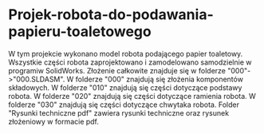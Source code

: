 # Projek-robota-do-podawania-papieru-toaletowego
W tym projekcie wykonano model robota podającego papier toaletowy. Wszystkie części robota zaprojektowano i zamodelowano samodzielnie w programiw SolidWorks. Złożenie całkowite znajduje się w folderze "000"->"000.SLDASM".
W folderze "000" znajdują się złożenia komponentów składowych.
W folderze "010" znajdują się części dotyczące podstawy robota.
W folderze "020" znajdują się części dotyczące ramienia robota.
W folderze "030" znajdują się części dotyczące chwytaka robota.
Folder "Rysunki techniczne pdf" zawiera rysunki techniczne oraz rysunek złożeniowy w formacie pdf.
